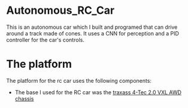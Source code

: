 # Autonomous_RC_Car
This is an autonomous car which I built and programed that can drive around a track made of cones. It uses a CNN for perception and a PID controller for the car's controls.

# The platform
The platform for the rc car uses the following components:
* The base I used for the RC car was the [traxass 4-Tec 2.0 VXL AWD chassis](https://traxxas.com/products/models/electric/4-tec-2-vxl-chassis)
